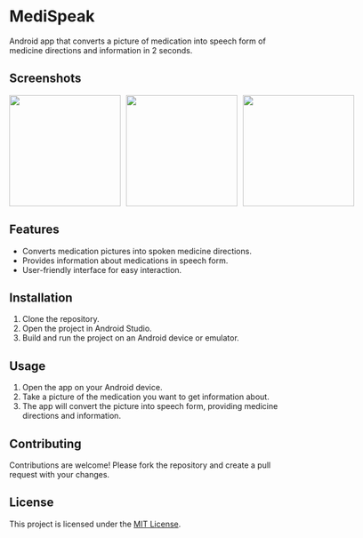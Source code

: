 # MediSpeak

Android app that converts a picture of medication into speech form of medicine directions and information in 2 seconds.

## Screenshots

<div style="display:flex">
  <img src="https://github.com/aradhya2003/MediSpeak/assets/83398496/70e41adf-18bd-4738-9e6d-ec4e80d33df9" width="200" style="margin-right: 10px;">
  <img src="https://github.com/aradhya2003/MediSpeak/assets/83398496/18663fdb-9e2f-4f88-b283-1a2f43e7eb8e" width="200" style="margin-right: 10px;">
  <img src="https://github.com/aradhya2003/MediSpeak/assets/83398496/c87dc5bb-122f-43f0-89ba-ddbd492fad06" width="200">
</div>




## Features

- Converts medication pictures into spoken medicine directions.
- Provides information about medications in speech form.
- User-friendly interface for easy interaction.

## Installation

1. Clone the repository.
2. Open the project in Android Studio.
3. Build and run the project on an Android device or emulator.

## Usage

1. Open the app on your Android device.
2. Take a picture of the medication you want to get information about.
3. The app will convert the picture into speech form, providing medicine directions and information.

## Contributing

Contributions are welcome! Please fork the repository and create a pull request with your changes.

## License

This project is licensed under the [MIT License](LICENSE).
